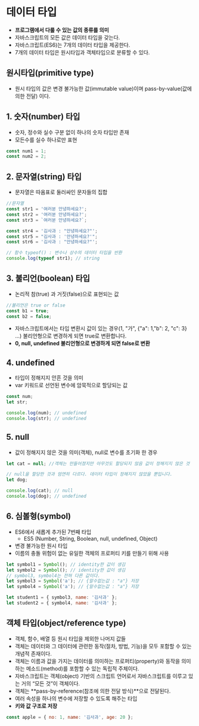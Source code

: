 # 데이터 타입

- **프로그램에서 다룰 수 있는 값의 종류를 의미**
- 자바스크립트의 모든 값은 데이터 타입을 갖는다.
- 자바스크립트(ES6)는 7개의 데이터 타입을 제공한다.
- 7개의 데이터 타입은 원시타입과 객체타입으로 분류할 수 있다.

## 원시타입(primitive type)

- 원시 타입의 값은 변경 불가능한 값(immutable value)이며 pass-by-value(값에 의한 전달) 이다.

## 1. 숫자(number) 타입

- 숫자, 정수와 실수 구분 없이 하나의 숫자 타입만 존재
- 모든수를 실수 하나로만 표현

```js
const num1 = 1;
const num2 = 2;
```

## 2. 문자열(string) 타입

- 문자열은 따옴표로 둘러싸인 문자들의 집합

```js
//문자열
const str1 = '여러분 안녕하세요?';
const str2 = '여러분 안녕하세요?';
const str3 = `여러분 안녕하세요?`;

const str4 = '김사과 : "안녕하세요?"';
const str5 = "김사과 : '안녕하세요?'";
const str6 = '김사과 : "안녕하세요?"';

// 함수 typeof() : 변수나 상수의 데이터 타입을 반환
console.log(typeof str1); // string
```

## 3. 불리언(boolean) 타입

- 논리적 참(true) 과 거짓(false)으로 표현되는 값

```js
//불리언은 true or false
const b1 = true;
const b2 = false;
```

- 자바스크립트에서는 타입 변환시 값이 있는 경우(1, "가", {"a": 1,"b": 2, "c": 3} ...) 불리언형으로 변경하게 되면 true로 변환합니다.
- **0, null, undefined 불리언형으로 변경하게 되면 false로 변환**

## 4. undefined

- 타입이 정해지지 안흔 것을 의미
- var 키워드로 선언된 변수에 암묵적으로 할당되는 값

```js
const num;
let str;

console.log(num); // undefined
console.log(str); // undefined
```

## 5. null

- 값이 정해지지 않은 것을 의미(객체), null로 변수를 초기화 한 경우

```js
let cat = null; //객체는 만들어졌지만 아무것도 할당되지 않음 값이 정해지지 않은 것

// null을 할당한 것과 엄연히 다르다. 데이터 타입이 정해지지 않았을 뿐입니다.
let dog;

console.log(cat); // null
console.log(dog); // undefined
```

## 6. 심볼형(symbol)

- ES6에서 새롭게 추가된 7번째 타입
  - ES5 (Number, String, Boolean, null, undefined, Object)
- 변경 불가능한 원시 타입
- 이름의 충돌 위험이 없는 유일한 객체의 프로퍼티 키를 만들기 위해 사용

```js
let symbol1 = Symbol(); // identity한 값이 생김
let symbol2 = Symbol(); // identity한 값이 생김
// symbol3, symbol4는 전혀 다른 값이다.
let symbol3 = Symbol('a'); // {알수없는값 : "a"} 저장
let symbol4 = Symbol('a'); // {알수없는값 : "a"} 저장

let student1 = { symbol3, name: '김사과' };
let student2 = { symbol4, name: '김사과' };
```

## 객체 타입(object/reference type)

- 객체, 함수, 배열 등 원시 타입을 제외한 나머지 값들
- 객체는 데이터와 그 데이터에 관련한 동작(절차, 방법, 기능)을 모두 포함할 수 있는 개념적 존재이다.
- 객체는 이름과 값을 가지는 데이터를 의미하는 프로퍼티(property)와 동작을 의미하는 메소드(method)를 포함할 수 있는 독립적 주체이다.
- 자바스크립트는 객체(object) 기반의 스크립트 언어로서 자바스크립트를 이루고 있는 거의 “모든 것”이 객체이다.
- 객체는 **pass-by-reference(참조에 의한 전달 방식)**으로 전달된다.
- 여러 속성을 하나의 변수에 저장할 수 있도록 해주는 타입
- **키와 값 구조로 저장**

```js
const apple = { no: 1, name: '김사과', age: 20 };
```
